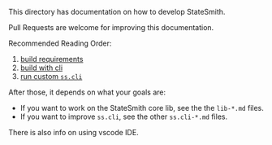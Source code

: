 This directory has documentation on how to develop StateSmith.

Pull Requests are welcome for improving this documentation.

Recommended Reading Order:
1. [build requirements](./build-requirements.md)
2. [build with cli](./build-with-cli.md)
3. [run custom `ss.cli`](./ss.cli-run.md)

After those, it depends on what your goals are:
* If you want to work on the StateSmith core lib, see the the `lib-*.md` files.
* If you want to improve `ss.cli`, see the other `ss.cli-*.md` files.

There is also info on using vscode IDE.
